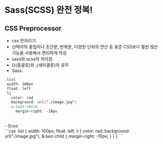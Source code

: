 # Sass(SCSS) 완전 정복!<br>

## CSS Preprocessor
- css 전처리기
- 선택자의 중첩이나 조건문, 반복문, 다양한 단위의 연산 등 표준 CSS보다 훨씬 많은 기능을 사용해서 편리하게 작성
- sass와 scss의 차이점 <br>
 - {}(중괄호)와 ;(세미콜론)의 유무 <br>
 - Sass: <br>
 ```css
.list
  width: 100px
  float: left
  li
    color: red
    background: url("./image.jpg")
    &:last-child
      margin-right: -10px
```
<br>
- Scss: <br>
```css
.list {
  width: 100px;
  float: left;
  li {
    color: red;
    background: url("./image.jpg");
    &:last-child {
      margin-right: -10px;
    }
  }
}
```
<br>
